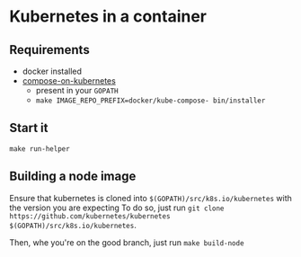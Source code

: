 # Kubernetes in a container

## Requirements

- docker installed
- [compose-on-kubernetes](https://github.com/docker/compose-on-kubernetes)
  - present in your `GOPATH`
  - `make IMAGE_REPO_PREFIX=docker/kube-compose- bin/installer`

## Start it

```
make run-helper
```

## Building a node image

Ensure that kubernetes is cloned into `$(GOPATH)/src/k8s.io/kubernetes` with the version you are expecting
To do so, just run `git clone https://github.com/kubernetes/kubernetes $(GOPATH)/src/k8s.io/kubernetes`.

Then, whe you're on the good branch, just run `make build-node`
